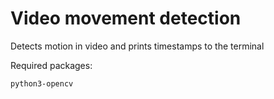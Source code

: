 # Video movement detection
Detects motion in video and prints timestamps to the terminal

Required packages:
```
python3-opencv

```
